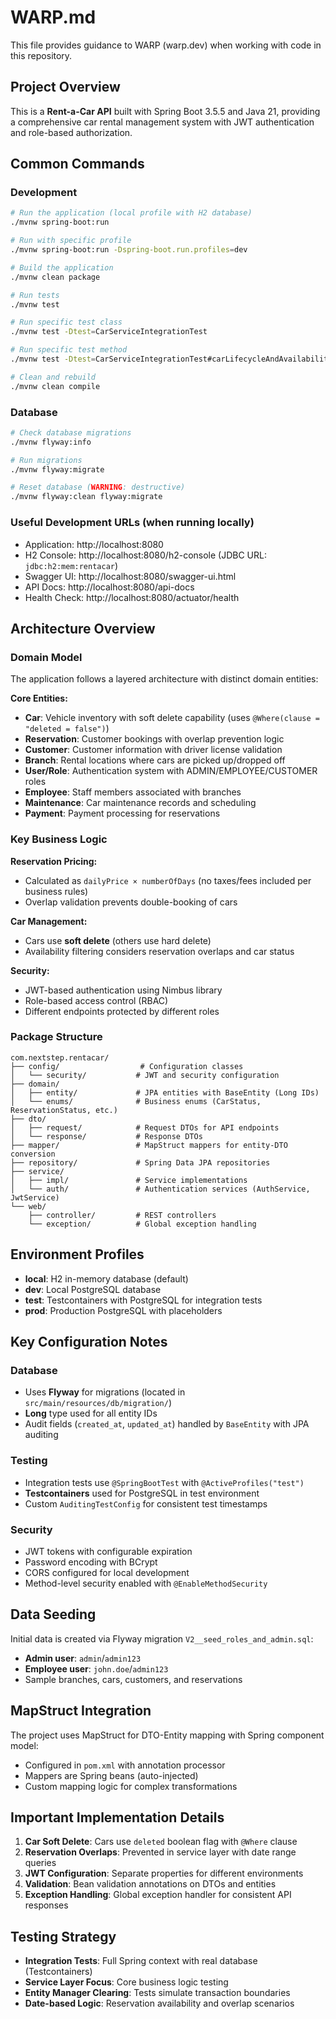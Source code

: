 # WARP.md

This file provides guidance to WARP (warp.dev) when working with code in this repository.

## Project Overview

This is a **Rent-a-Car API** built with Spring Boot 3.5.5 and Java 21, providing a comprehensive car rental management system with JWT authentication and role-based authorization.

## Common Commands

### Development
```bash
# Run the application (local profile with H2 database)
./mvnw spring-boot:run

# Run with specific profile
./mvnw spring-boot:run -Dspring-boot.run.profiles=dev

# Build the application
./mvnw clean package

# Run tests
./mvnw test

# Run specific test class
./mvnw test -Dtest=CarServiceIntegrationTest

# Run specific test method
./mvnw test -Dtest=CarServiceIntegrationTest#carLifecycleAndAvailability

# Clean and rebuild
./mvnw clean compile
```

### Database
```bash
# Check database migrations
./mvnw flyway:info

# Run migrations
./mvnw flyway:migrate

# Reset database (WARNING: destructive)
./mvnw flyway:clean flyway:migrate
```

### Useful Development URLs (when running locally)
- Application: http://localhost:8080
- H2 Console: http://localhost:8080/h2-console (JDBC URL: `jdbc:h2:mem:rentacar`)
- Swagger UI: http://localhost:8080/swagger-ui.html
- API Docs: http://localhost:8080/api-docs
- Health Check: http://localhost:8080/actuator/health

## Architecture Overview

### Domain Model
The application follows a layered architecture with distinct domain entities:

**Core Entities:**
- **Car**: Vehicle inventory with soft delete capability (uses `@Where(clause = "deleted = false")`)
- **Reservation**: Customer bookings with overlap prevention logic
- **Customer**: Customer information with driver license validation
- **Branch**: Rental locations where cars are picked up/dropped off
- **User/Role**: Authentication system with ADMIN/EMPLOYEE/CUSTOMER roles
- **Employee**: Staff members associated with branches
- **Maintenance**: Car maintenance records and scheduling
- **Payment**: Payment processing for reservations

### Key Business Logic

**Reservation Pricing:** 
- Calculated as `dailyPrice × numberOfDays` (no taxes/fees included per business rules)
- Overlap validation prevents double-booking of cars

**Car Management:**
- Cars use **soft delete** (others use hard delete)
- Availability filtering considers reservation overlaps and car status

**Security:**
- JWT-based authentication using Nimbus library
- Role-based access control (RBAC)
- Different endpoints protected by different roles

### Package Structure
```
com.nextstep.rentacar/
├── config/                  # Configuration classes
│   └── security/           # JWT and security configuration
├── domain/
│   ├── entity/             # JPA entities with BaseEntity (Long IDs)
│   └── enums/              # Business enums (CarStatus, ReservationStatus, etc.)
├── dto/
│   ├── request/            # Request DTOs for API endpoints
│   └── response/           # Response DTOs
├── mapper/                 # MapStruct mappers for entity-DTO conversion
├── repository/             # Spring Data JPA repositories
├── service/
│   ├── impl/               # Service implementations
│   └── auth/               # Authentication services (AuthService, JwtService)
└── web/
    ├── controller/         # REST controllers
    └── exception/          # Global exception handling
```

## Environment Profiles

- **local**: H2 in-memory database (default)
- **dev**: Local PostgreSQL database
- **test**: Testcontainers with PostgreSQL for integration tests  
- **prod**: Production PostgreSQL with placeholders

## Key Configuration Notes

### Database
- Uses **Flyway** for migrations (located in `src/main/resources/db/migration/`)
- **Long** type used for all entity IDs
- Audit fields (`created_at`, `updated_at`) handled by `BaseEntity` with JPA auditing

### Testing
- Integration tests use `@SpringBootTest` with `@ActiveProfiles("test")`
- **Testcontainers** used for PostgreSQL in test environment
- Custom `AuditingTestConfig` for consistent test timestamps

### Security
- JWT tokens with configurable expiration
- Password encoding with BCrypt
- CORS configured for local development
- Method-level security enabled with `@EnableMethodSecurity`

## Data Seeding

Initial data is created via Flyway migration `V2__seed_roles_and_admin.sql`:
- **Admin user**: `admin`/`admin123`
- **Employee user**: `john.doe`/`admin123`
- Sample branches, cars, customers, and reservations

## MapStruct Integration

The project uses MapStruct for DTO-Entity mapping with Spring component model:
- Configured in `pom.xml` with annotation processor
- Mappers are Spring beans (auto-injected)
- Custom mapping logic for complex transformations

## Important Implementation Details

1. **Car Soft Delete**: Cars use `deleted` boolean flag with `@Where` clause
2. **Reservation Overlaps**: Prevented in service layer with date range queries
3. **JWT Configuration**: Separate properties for different environments
4. **Validation**: Bean validation annotations on DTOs and entities
5. **Exception Handling**: Global exception handler for consistent API responses

## Testing Strategy

- **Integration Tests**: Full Spring context with real database (Testcontainers)
- **Service Layer Focus**: Core business logic testing
- **Entity Manager Clearing**: Tests simulate transaction boundaries
- **Date-based Logic**: Reservation availability and overlap scenarios
